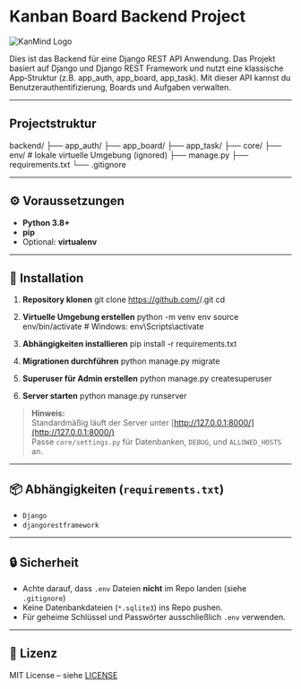 # Kanban Board Backend Project

![KanMind Logo](assets/icons/logo_icon.svg)

Dies ist das Backend für eine Django REST API Anwendung.
Das Projekt basiert auf Django und Django REST Framework und nutzt eine klassische App‑Struktur (z.B. app_auth, app_board, app_task).
Mit dieser API kannst du Benutzerauthentifizierung, Boards und Aufgaben verwalten.

---

## Projectstruktur

backend/
├── app_auth/
├── app_board/
├── app_task/
├── core/
├── env/                  # lokale virtuelle Umgebung (ignored)
├── manage.py
├── requirements.txt
└── .gitignore

---

## ⚙️ Voraussetzungen

- **Python 3.8+**
- **pip**
- Optional: **virtualenv**

---

## 🚀 Installation

1. **Repository klonen**
git clone https://github.com/<dein-benutzername>/<repo-name>.git
cd <repo-name>


2. **Virtuelle Umgebung erstellen**
python -m venv env
source env/bin/activate # Windows: env\Scripts\activate

3. **Abhängigkeiten installieren**
pip install -r requirements.txt

4. **Migrationen durchführen**
python manage.py migrate

5. **Superuser für Admin erstellen**
python manage.py createsuperuser

6. **Server starten**
python manage.py runserver


> **Hinweis:**  
> Standardmäßig läuft der Server unter [http://127.0.0.1:8000/](http://127.0.0.1:8000/)  
> Passe `core/settings.py` für Datenbanken, `DEBUG`, und `ALLOWED_HOSTS` an.

---

## 📦 Abhängigkeiten (`requirements.txt`)

- `Django`
- `djangorestframework`

---

## 🔒 Sicherheit

- Achte darauf, dass `.env` Dateien **nicht** im Repo landen (siehe `.gitignore`)
- Keine Datenbankdateien (`*.sqlite3`) ins Repo pushen.
- Für geheime Schlüssel und Passwörter ausschließlich `.env` verwenden.

---

## 📝 Lizenz

MIT License – siehe [LICENSE](LICENSE)
